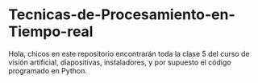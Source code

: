 # Tecnicas-de-Procesamiento-en-Tiempo-real
Hola, chicos en este repositorio encontrarán toda la clase 5 del curso de visión artificial, diapositivas, instaladores, y por supuesto el código programado en Python.
